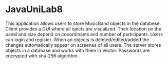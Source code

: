# JavaUniLab8
This application allows users to store MusicBand objects in the databese. Client provides a GUI where all ojects are visualized. Their location on the panel and size depend on cooordinaets and number of participants. Users can login and register. When an objects is deleted/edited/added the changes automatically appear on screenes of all users.
The server stores objects in a database and works with them in Vector. Passwords are encrypted with sha-256 algorithm.
